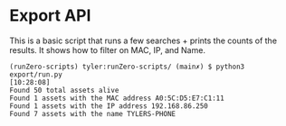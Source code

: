 # Export API

This is a basic script that runs a few searches + prints the counts of the results. It shows how to filter on MAC, IP, and Name.

```
(runZero-scripts) tyler:runZero-scripts/ (main✗) $ python3 export/run.py                                                                                                                                      [10:28:08]
Found 50 total assets alive
Found 1 assets with the MAC address A0:5C:D5:E7:C1:11
Found 1 assets with the IP address 192.168.86.250
Found 7 assets with the name TYLERS-PHONE
```
